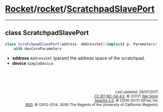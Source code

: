 [Rocket](../Readme.md)/[rocket](../rocket.md)/[ScratchpadSlavePort](https://github.com/freechipsproject/rocket-chip/blob/master/src/main/scala/rocket/ScratchpadSlavePort.scala)
========================

************************

## class ScratchpadSlavePort

~~~scala
class ScratchpadSlavePort(address: AddressSet)(implicit p: Parameters) extends LazyModule
    with HasCoreParameters
~~~

+ **address** `AddressSet` (param) the address space of the scratchpad.
+ **device** `SimpleDevice` 



<br><br><br><p align="right">
<sub>
Last updated: 28/07/2017<br>
[CC BY-NC-SA 4.0](https://creativecommons.org/licenses/by-nc-sa/4.0/), &copy; (2017) [Wei Song](mailto:wsong83@gmail.com)<br>
[Apache 2.0](https://github.com/freechipsproject/rocket-chip/blob/master/LICENSE.SiFive), &copy; (2016-2017) SiFive, Inc<br>
[BSD](https://github.com/freechipsproject/rocket-chip/blob/master/LICENSE.Berkeley), &copy; (2012-2014, 2016) The Regents of the University of California (Regents)
</sub>
</p>

